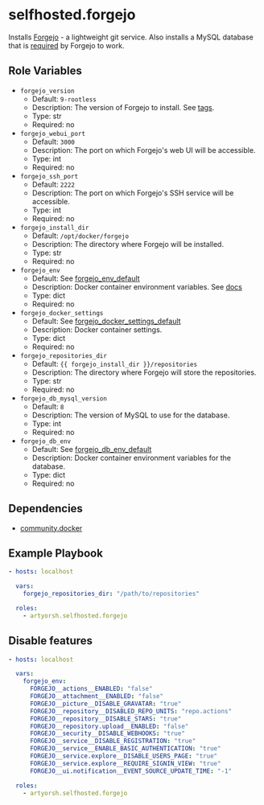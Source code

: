 # selfhosted.forgejo

Installs [Forgejo](https://forgejo.org/) - a lightweight git service.
Also installs a MySQL database that is [required](https://forgejo.org/docs/latest/admin/database-preparation/#mysqlmariadb) by Forgejo to work.

## Role Variables

- `forgejo_version`
  - Default: `9-rootless`
  - Description: The version of Forgejo to install. See [tags](https://codeberg.org/forgejo/forgejo/packages).
  - Type: str
  - Required: no
- `forgejo_webui_port`
  - Default: `3000`
  - Description: The port on which Forgejo's web UI will be accessible.
  - Type: int
  - Required: no
- `forgejo_ssh_port`
  - Default: `2222`
  - Description: The port on which Forgejo's SSH service will be accessible.
  - Type: int
  - Required: no
- `forgejo_install_dir`
  - Default: `/opt/docker/forgejo`
  - Description: The directory where Forgejo will be installed.
  - Type: str
  - Required: no
- `forgejo_env`
  - Default: See [forgejo_env_default](./vars/main.yml)
  - Description: Docker container environment variables. See [docs](https://forgejo.org/docs/latest/admin/config-cheat-sheet/#default-configuration-non-appini-configuration)
  - Type: dict
  - Required: no
- `forgejo_docker_settings`
  - Default: See [forgejo_docker_settings_default](./vars/main.yml)
  - Description: Docker container settings.
  - Type: dict
  - Required: no
- `forgejo_repositories_dir`
  - Default: `{{ forgejo_install_dir }}/repositories`
  - Description: The directory where Forgejo will store the repositories.
  - Type: str
  - Required: no
- `forgejo_db_mysql_version`
  - Default: `8`
  - Description: The version of MySQL to use for the database.
  - Type: int
  - Required: no
- `forgejo_db_env`
  - Default: See [forgejo_db_env_default](./vars/main.yml)
  - Description: Docker container environment variables for the database.
  - Type: dict
  - Required: no
  
## Dependencies

- [community.docker](https://docs.ansible.com/ansible/latest/collections/community/docker/index.html)

## Example Playbook

```yaml
- hosts: localhost

  vars:
    forgejo_repositories_dir: "/path/to/repositories"

  roles:
    - artyorsh.selfhosted.forgejo
``` 

## Disable features

```yaml
- hosts: localhost

  vars:
    forgejo_env:
      FORGEJO__actions__ENABLED: "false"
      FORGEJO__attachment__ENABLED: "false"
      FORGEJO__picture__DISABLE_GRAVATAR: "true"
      FORGEJO__repository__DISABLED_REPO_UNITS: "repo.actions"
      FORGEJO__repository__DISABLE_STARS: "true"
      FORGEJO__repository.upload__ENABLED: "false"
      FORGEJO__security__DISABLE_WEBHOOKS: "true"
      FORGEJO__service__DISABLE_REGISTRATION: "true"
      FORGEJO__service__ENABLE_BASIC_AUTHENTICATION: "true"
      FORGEJO__service.explore__DISABLE_USERS_PAGE: "true"
      FORGEJO__service.explore__REQUIRE_SIGNIN_VIEW: "true"
      FORGEJO__ui.notification__EVENT_SOURCE_UPDATE_TIME: "-1"

  roles:
    - artyorsh.selfhosted.forgejo
```